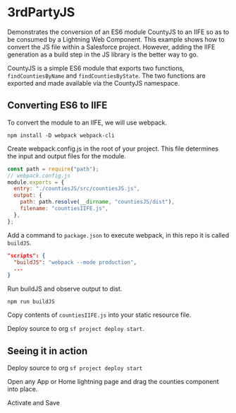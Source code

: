 # 3rdPartyJS

Demonstrates the conversion of an ES6 module CountyJS to an IIFE so as to be consumed by a Lightning Web Component. This example shows how to convert the JS file within a Salesforce project. However, adding the IIFE generation as a build step in the JS library is the better way to go.

CountyJS is a simple ES6 module that exports two functions, `findCountiesByName` and `findCountiesByState`. The two functions are exported and made available via the CountyJS namespace. 

## Converting ES6 to IIFE

To convert the module to an IIFE, we will use webpack.

`npm install -D webpack webpack-cli`

Create webpack.config.js in the root of your project. This file determines the input and output files for the module. 

```js
const path = require("path");
// webpack.config.js
module.exports = {
  entry: "./countiesJS/src/countiesJS.js",
  output: {
    path: path.resolve(__dirname, "countiesJS/dist"), 
    filename: "countiesIIFE.js", 
  },
};
```

Add a command to `package.json` to execute webpack, in this repo it is called `buildJS`.

```json
"scripts": {
  "buildJS": "webpack --mode production",
  ...
}
```

Run buildJS and observe output to dist.

`npm run buildJS`

Copy contents of `countiesIIFE.js` into your static resource file.

Deploy source to org `sf project deploy start`.

## Seeing it in action

Deploy source to org `sf project deploy start`

Open any App or Home lightning page and drag the counties component into place.

Activate and Save